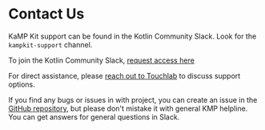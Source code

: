 # Contact Us

KaMP Kit support can be found in the Kotlin Community Slack. Look for the `kampkit-support` channel.

To join the Kotlin Community Slack, [request access here](http://slack.kotlinlang.org/)

For direct assistance, please [reach out to Touchlab](https://go.touchlab.co/contactkamp) to discuss
support options.

If you find any bugs or issues in with project, you can create an issue in
the [GitHub repository](https://github.com/touchlab/KaMPKit), but please don't mistake it with
general KMP helpline. You
can get answers for general questions in Slack.
